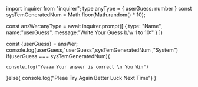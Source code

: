 import inquirer from "inquirer";
type anyType = {
    userGuess: number
}
const sysTemGeneratedNum = Math.floor(Math.random() * 10);

const ansWer:anyType = await inquirer.prompt([
    {
        type: "Name",
        name:"userGuess",
        message:"Write Your Guess b/w 1 to 10:"
    }
])

const {userGuess} = ansWer;
console.log(userGuess,"userGuess",sysTemGeneratedNum ,"System")
if(userGuess === sysTemGeneratedNum){
    
    console.log("Yeaaa Your answer is correct \n You Win")
}else{
    console.log("Pleae Try Again Better Luck Next Time")
}
